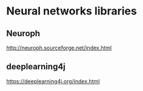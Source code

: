# Neural networks libraries

## Neuroph

http://neuroph.sourceforge.net/index.html

## deeplearning4j

https://deeplearning4j.org/index.html

